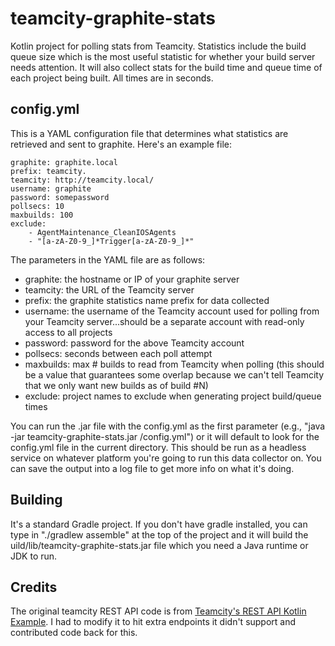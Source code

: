 # teamcity-graphite-stats
Kotlin project for polling stats from Teamcity.  Statistics include the build queue size which is the most useful statistic for whether your build server needs attention.  It will also collect stats for the build time and queue time of each project being built.  All times are in seconds.

config.yml
----------

This is a YAML configuration file that determines what statistics are retrieved and sent to graphite.  Here's an example file:

````
graphite: graphite.local
prefix: teamcity.
teamcity: http://teamcity.local/
username: graphite
password: somepassword
pollsecs: 10
maxbuilds: 100
exclude:
    - AgentMaintenance_CleanIOSAgents
    - "[a-zA-Z0-9_]*Trigger[a-zA-Z0-9_]*" 
````

The parameters in the YAML file are as follows:

- graphite: the hostname or IP of your graphite server
- teamcity: the URL of the Teamcity server
- prefix: the graphite statistics name prefix for data collected
- username: the username of the Teamcity account used for polling from your Teamcity server...should be a separate account with read-only access to all projects
- password: password for the above Teamcity account
- pollsecs: seconds between each poll attempt
- maxbuilds: max # builds to read from Teamcity when polling (this should be a value that guarantees some overlap because we can't tell Teamcity that we only want new builds as of build #N)
- exclude: project names to exclude when generating project build/queue times

You can run the .jar file with the config.yml as the first parameter (e.g., "java -jar teamcity-graphite-stats.jar <somepath>/config.yml") or it will default to look for the config.yml file in the current directory.  This should be run as a headless service on whatever platform you're going to run this data collector on.  You can save the output into a log file to get more info on what it's doing.

Building
--------
It's a standard Gradle project.  If you don't have gradle installed, you can type in "./gradlew assemble" at the top of the project and it will build the uild/lib/teamcity-graphite-stats.jar file which you need a Java runtime or JDK to run.

Credits
-------

The original teamcity REST API code is from [Teamcity's REST API Kotlin Example](https://github.com/JetBrains/teamcity-rest-client).  I had to modify it to hit extra endpoints it didn't support and contributed code back for this.
